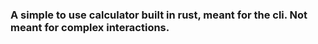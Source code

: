 ### A simple to use calculator built in rust, meant for the cli. Not meant for complex interactions.

